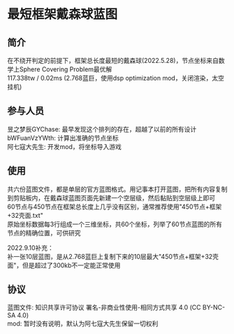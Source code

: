 # 最短框架戴森球蓝图

## 简介

在不绕开判定的前提下，框架总长度最短的戴森球(2022.5.28)，节点坐标来自数学上Sphere Covering Problem最优解  
117.338tw / 0.02ms (2.768蓝巨，使用dsp optimization mod，关闭渲染，太空挂机)  

## 参与人员

昱之梦辰GYChase: 最早发现这个排列的存在，超越了以前的所有设计  
bWFuanVzYWth: 计算出准确的节点坐标  
阿七寇大先生: 开发mod，将坐标导入游戏  

## 使用

共六份蓝图文件，都是单层的官方蓝图格式。用记事本打开蓝图，把所有内容复制到剪贴板内，在戴森球蓝图页面先新建一个空层级，然后黏贴到空层级上即可  
60节点与450节点在框架总长度上几乎没有区别，通常推荐使用"450节点+框架+32壳面.txt"  
原始坐标数据每3行组成一个三维坐标，共60个坐标，列举了60节点蓝图的所有节点的精确位置，可供研究  

2022.9.10补充：  
补一张10层蓝图，是从2.768蓝巨上复制下来的10层最大"450节点+框架+32壳面"，但是超过了300kb不一定能正常使用  

## 协议

蓝图文件: 知识共享许可协议 署名-非商业性使用-相同方式共享 4.0 (CC BY-NC-SA 4.0)  
mod: 暂时没有说明，默认为阿七寇大先生保留一切权利  

